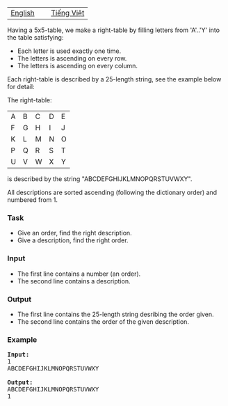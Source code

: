 <table class="problems" width="100%"><tbody><tr class="navigation">
<td width="50%"><a href="/problems/TABLE5X5/en/">English</a></td>
<td width="50%"><a href="/problems/TABLE5X5/vn/">Tiếng Việt</a></td> 
</tr></tbody></table>

<p>Having a 5x5-table, we make a right-table by filling letters from 'A'..'Y' into the table satisfying:
</p><ul>
<li>Each letter is used exactly one time.</li>
<li>The letters is ascending on every row.</li>
<li>The letters is ascending on every column.</li>
</ul>
<p>Each right-table is described by a 25-length string, see the example below for detail:
</p><p>The right-table:
</p><table>
<tbody><tr><td>A</td><td>B</td><td>C</td><td>D</td><td>E</td></tr>
<tr><td>F</td><td>G</td><td>H</td><td>I</td><td>J</td></tr>
<tr><td>K</td><td>L</td><td>M</td><td>N</td><td>O</td></tr>
<tr><td>P</td><td>Q</td><td>R</td><td>S</td><td>T</td></tr>
<tr><td>U</td><td>V</td><td>W</td><td>X</td><td>Y</td></tr>
</tbody></table>
<p>is described by the string "ABCDEFGHIJKLMNOPQRSTUVWXY".
</p><p>All descriptions are sorted ascending (following the dictionary order) and numbered from 1.
</p><p></p><h3>Task</h3>
<ul>
<li>Give an order, find the right description.</li>
<li>Give a description, find the right order.</li>
</ul>
<h3>Input</h3>
<p>
</p><ul>
<li>The first line contains a number (an order).</li>
<li>The second line contains a description.</li>
</ul>
<h3>Output</h3>
<p>
</p><ul>
<li>The first line contains the 25-length string desribing the order given.</li>
<li>The second line contains the order of the given description.</li>
</ul>
<h3>Example</h3>

<pre><b>Input:</b>
1
ABCDEFGHIJKLMNOPQRSTUVWXY

<b>Output:</b>
ABCDEFGHIJKLMNOPQRSTUVWXY
1
</pre>